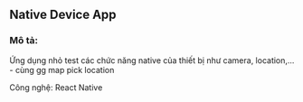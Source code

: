 ## Native Device App
### Mô tả:
Ứng dụng nhỏ test các chức năng native của thiết bị như camera, location,... - cùng gg map pick location

Công nghệ: React Native
